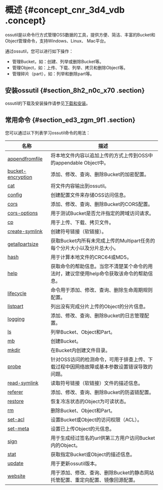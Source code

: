 # 概述 {#concept_cnr_3d4_vdb .concept}

ossutil是以命令行方式管理OSS数据的工具，提供方便、简洁、丰富的Bucket和Object管理命令，支持Windows、Linux、 Mac平台。

通过ossutil，您可以进行如下操作：

-   管理Bucket，如：创建、列举或删除Bucket等。
-   管理Object，如：上传、下载、列举、拷贝和删除Object等。
-   管理碎片（part），如：列举和删除part等。

## 安装ossutil {#section_8h2_n0c_x70 .section}

ossutil的下载及安装操作请参见[下载和安装](cn.zh-CN/常用工具/命令行工具ossutil/下载和安装.md#)。

## 常用命令 {#section_ed3_zgm_9f1 .section}

您可以通过以下列表学习ossutil命令的用法：

|名称|描述|
|--|--|
|[appendfromfile](cn.zh-CN/常用工具/命令行工具ossutil/常用命令/appendfromfile.md#)|将本地文件内容以追加上传的方式上传到OSS中的appendable Object中。|
|[bucket-encryption](cn.zh-CN/常用工具/命令行工具ossutil/常用命令/bucket-encryption.md#)|添加、修改、查询、删除Bucket的加密配置。|
|[cat](cn.zh-CN/常用工具/命令行工具ossutil/常用命令/cat.md#)|将文件内容输出到ossutil。|
|[config](cn.zh-CN/常用工具/命令行工具ossutil/常用命令/config.md#)|创建配置文件来存储OSS访问信息。|
|[cors](cn.zh-CN/常用工具/命令行工具ossutil/常用命令/cors.md#)|添加、修改、查询、删除Bucket的CORS配置。|
|[cors-options](cn.zh-CN/常用工具/命令行工具ossutil/常用命令/cors-options.md#)|用于测试Bucket是否允许指定的跨域访问请求。|
|[cp](cn.zh-CN/常用工具/命令行工具ossutil/常用命令/cp.md#)|用于上传、下载、拷贝文件。|
|[create-symlink](cn.zh-CN/常用工具/命令行工具ossutil/常用命令/create-symlink.md#)|创建符号链接（软链接）。|
|[getallpartsize](cn.zh-CN/常用工具/命令行工具ossutil/常用命令/getallpartsize.md#)|获取Bucket内所有未完成上传的Multipart任务的每个分片大小以及分片总大小。|
|[hash](cn.zh-CN/常用工具/命令行工具ossutil/常用命令/hash.md#)|用于计算本地文件的CRC64或MD5。|
|[help](cn.zh-CN/常用工具/命令行工具ossutil/常用命令/help.md#)|获取命令的帮助信息。当您不清楚某个命令的用法时，建议您使用help命令获取该命令的帮助信息。|
|[lifecycle](cn.zh-CN/常用工具/命令行工具ossutil/常用命令/lifecycle.md#)|命令用于添加、修改、查询、删除生命周期规则配置。|
|[listpart](cn.zh-CN/常用工具/命令行工具ossutil/常用命令/listpart.md#)|列出没有完成分片上传的Object的分片信息。|
|[logging](cn.zh-CN/常用工具/命令行工具ossutil/常用命令/logging.md#)|添加、修改、查询、删除Bucket的日志管理配置。|
|[ls](cn.zh-CN/常用工具/命令行工具ossutil/常用命令/ls.md#)|列举Bucket、Object和Part。|
|[mb](cn.zh-CN/常用工具/命令行工具ossutil/常用命令/mb.md#)|创建Bucket。|
|[mkdir](cn.zh-CN/常用工具/命令行工具ossutil/常用命令/mkdir.md#)|在Bucket内创建文件目录。|
|[probe](cn.zh-CN/常用工具/命令行工具ossutil/常用命令/probe.md#)|针对OSS访问的检测命令，可用于排查上传、下载过程中因网络故障或基本参数设置错误导致的问题。|
|[read-symlink](cn.zh-CN/常用工具/命令行工具ossutil/常用命令/read-symlink.md#)|读取符号链接（软链接）文件的描述信息。|
|[referer](cn.zh-CN/常用工具/命令行工具ossutil/常用命令/referer.md#)|添加、修改、查询、删除Bucket的防盗链配置。|
|[restore](cn.zh-CN/常用工具/命令行工具ossutil/常用命令/restore.md#)|恢复冷冻状态的Object为可读状态。|
|[rm](cn.zh-CN/常用工具/命令行工具ossutil/常用命令/rm.md#)|删除Bucket、Object和Part。|
|[set-acl](cn.zh-CN/常用工具/命令行工具ossutil/常用命令/set-acl.md#)|设置Bucket或Object的访问权限（ACL）。|
|[set-meta](cn.zh-CN/常用工具/命令行工具ossutil/常用命令/set-meta.md#)|设置已上传Object的元信息。|
|[sign](cn.zh-CN/常用工具/命令行工具ossutil/常用命令/sign.md#)|用于生成经过签名的url供第三方用户访问Bucket内的Object。|
|[stat](cn.zh-CN/常用工具/命令行工具ossutil/常用命令/stat.md#)|获取指定Bucket或Object的描述信息。|
|[update](cn.zh-CN/常用工具/命令行工具ossutil/常用命令/update.md#)|用于更新ossutil版本。|
|[website](cn.zh-CN/常用工具/命令行工具ossutil/常用命令/website.md#)|用于添加、修改、查询、删除Bucket的静态网站托管配置、重定向配置、镜像回源配置。|

